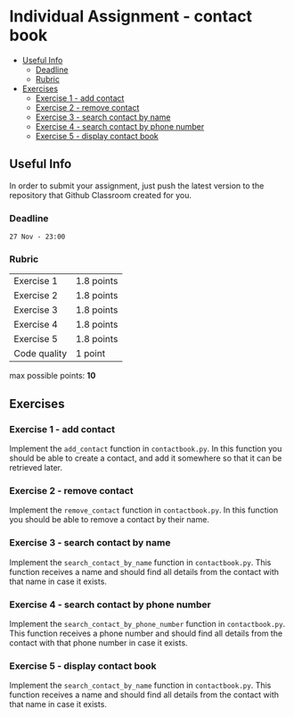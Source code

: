 # Individual Assignment - contact book

<!-- vscode-markdown-toc -->
* [Useful Info](#UsefulInfo)
	* [Deadline](#Deadline)
	* [Rubric](#Rubric)
* [Exercises](#Exercises)
	* [Exercise 1 - add contact](#Exercise1-addcontact)
	* [Exercise 2 - remove contact](#Exercise2-removecontact)
	* [Exercise 3 - search contact by name](#Exercise3-searchcontactbyname)
	* [Exercise 4 - search contact by phone number](#Exercise4-searchcontactbyphonenumber)
	* [Exercise 5 - display contact book](#Exercise5-displaycontactbook)

<!-- vscode-markdown-toc-config
	numbering=false
	autoSave=true
	/vscode-markdown-toc-config -->
<!-- /vscode-markdown-toc -->


## <a name='UsefulInfo'></a>Useful Info

In order to submit your assignment, just push the latest version to the repository that Github Classroom created for you.

### <a name='Deadline'></a>Deadline

`27 Nov - 23:00`

### <a name='Rubric'></a>Rubric

|              |            |
|--------------|------------|
| Exercise 1   | 1.8 points |
| Exercise 2   | 1.8 points |
| Exercise 3   | 1.8 points |
| Exercise 4   | 1.8 points |
| Exercise 5   | 1.8 points |
| Code quality | 1 point    |

max possible points: **10**

## <a name='Exercises'></a>Exercises

### <a name='Exercise1-addcontact'></a>Exercise 1 - add contact

Implement the `add_contact` function in `contactbook.py`.  In this function you should be able to create a contact, and add it somewhere so that it can be retrieved later.

### <a name='Exercise2-removecontact'></a>Exercise 2 - remove contact

Implement the `remove_contact` function in `contactbook.py`.  In this function you should be able to remove a contact by their name.

### <a name='Exercise3-searchcontactbyname'></a>Exercise 3 - search contact by name

Implement the `search_contact_by_name` function in `contactbook.py`.  This function receives a name and should find all details from the contact with that name in case it exists.

### <a name='Exercise4-searchcontactbyphonenumber'></a>Exercise 4 - search contact by phone number

Implement the `search_contact_by_phone_number` function in `contactbook.py`.  This function receives a phone number and should find all details from the contact with that phone number in case it exists.

### <a name='Exercise5-displaycontactbook'></a>Exercise 5 - display contact book

Implement the `search_contact_by_name` function in `contactbook.py`.  This function receives a name and should find all details from the contact with that name in case it exists.
